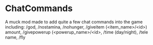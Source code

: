 # ChatCommands
A muck mod made to add quite a few chat commands into the game including: /god, /nostamina, /nohunger, /giveitem (&lt;item_name>/&lt;id>) amount, /givepowerup (&lt;powerup_name>/&lt;id>, /time (day/night), /tele name, /fly

